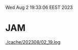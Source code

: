 Wed Aug  2 19:33:06 EEST 2023
# JAM
<a href='./cache/202308/02_19.log'>./cache/202308/02_19.log</a>
